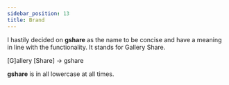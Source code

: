 ```yaml
---
sidebar_position: 13
title: Brand
---
```


I hastily decided on **gshare** as the name to be concise and have a meaning in line with the functionality. It stands for Gallery Share.

[G]allery [Share] -> gshare

**gshare** is in all lowercase at all times.
